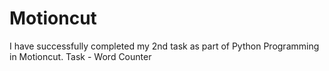 # Motioncut
I have successfully completed my 2nd task as part of Python Programming in Motioncut. Task - Word Counter

